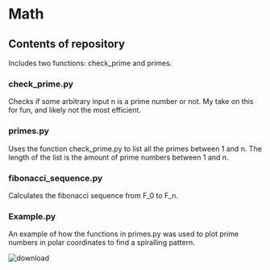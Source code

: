 # Math
## Contents of repository
Includes two functions: check_prime and primes. 

### check_prime.py 
Checks if some arbitrary input n is a prime number or not. My take on this for fun, and likely not the most efficient. 

### primes.py
Uses the function check_prime.py to list all the primes between 1 and n. The length of the list is the amount of prime numbers between 1 and n.

### fibonacci_sequence.py
Calculates the fibonacci sequence from F_0 to F_n.

### Example.py
An example of how the functions in primes.py was used to plot prime numbers in polar coordinates to find a spiralling pattern.

![download](https://github.com/FM-Ahmed/Math/assets/128718838/6a7ac197-f3c0-41c8-918c-dff15ea72dd9)
